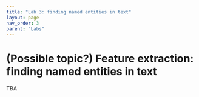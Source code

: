 ```yaml
---
title: "Lab 3: finding named entities in text"
layout: page
nav_order: 3
parent: "Labs"
---
```


# (Possible topic?) Feature extraction: finding named entities in text

TBA